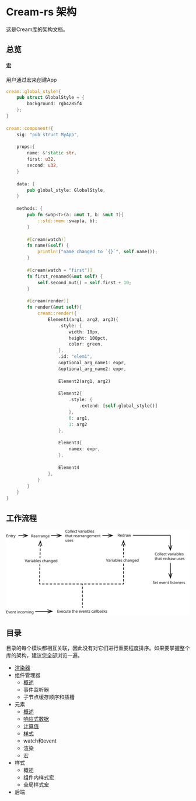 # Cream-rs 架构
这是Cream库的架构文档。

## 总览

#### 宏
用户通过宏来创建App
```rust
cream::global_style!{
    pub struct GlobalStyle = {
        background: rgb4285f4
    };
}

cream::component!{
    sig: "pub struct MyApp",

    props:{
        name: &'static str,
        first: u32,
        second: u32,
    }

    data: {
        pub global_style: GlobalStyle,
    }

    methods: {
        pub fn swap<T>(a: &mut T, b: &mut T){
            ::std::mem::swap(a, b);
        }

        #[cream(watch)]
        fn name(&self) {
            println!("name changed to `{}`", self.name());
        }

        #[cream(watch = "first")]
        fn first_renamed(&mut self) {
            self.second_mut() = self.first + 10;
        }

        #[cream(render)]
        fn render(&mut self){
            cream::render!{
                Element1(arg1, arg2, arg3){
                    .style: {
                        width: 10px,
                        height: 100pct,
                        color: green,
                    },
                    .id: "elem1",
                    &optional_arg_name1: expr,
                    &optional_arg_name2: expr,

                    Element2(arg1, arg2)

                    Element2{
                        .style: {
                            .extend: [self.global_style()]
                        },
                        0: arg1,
                        1: arg2
                    },

                    Element3{
                        namex: expr,
                    },

                    Element4
                },
            }
        }
    }
}
```

## 工作流程
![](summary.svg)

## 目录
目录的每个模块都相互关联，因此没有对它们进行重要程度排序。如果要掌握整个库的架构，建议您全部浏览一遍。

- [渲染器](renderer.md)
- 组件管理器
  - [概述](comp_mngr/summary.md)
  - 事件监听器
  - 子节点缓存顺序和插槽
- 元素
  - [概述](element/summary.md)
  - [响应式数据](element/data_and_props.md)
  - [计算值](element/computed.md)
  - [样式](element/style.md)
  - watch和event
  - 渲染
  - 宏
- 样式
   - 概述
   - 组件内样式宏
   - 全局样式宏
- 后端